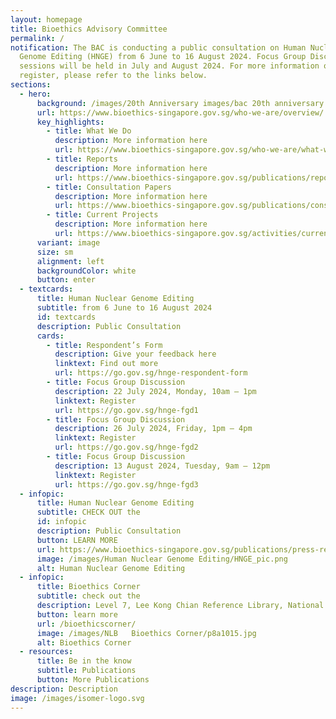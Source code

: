 ```yaml
---
layout: homepage
title: Bioethics Advisory Committee
permalink: /
notification: The BAC is conducting a public consultation on Human Nuclear
  Genome Editing (HNGE) from 6 June to 16 August 2024. Focus Group Discussion
  sessions will be held in July and August 2024. For more information on how to
  register, please refer to the links below.
sections:
  - hero:
      background: /images/20th Anniversary images/bac 20th anniversary banner blue1.png
      url: https://www.bioethics-singapore.gov.sg/who-we-are/overview/
      key_highlights:
        - title: What We Do
          description: More information here
          url: https://www.bioethics-singapore.gov.sg/who-we-are/what-we-do/
        - title: Reports
          description: More information here
          url: https://www.bioethics-singapore.gov.sg/publications/reports/
        - title: Consultation Papers
          description: More information here
          url: https://www.bioethics-singapore.gov.sg/publications/consultation-papers/
        - title: Current Projects
          description: More information here
          url: https://www.bioethics-singapore.gov.sg/activities/current-projects/
      variant: image
      size: sm
      alignment: left
      backgroundColor: white
      button: enter
  - textcards:
      title: Human Nuclear Genome Editing
      subtitle: from 6 June to 16 August 2024
      id: textcards
      description: Public Consultation
      cards:
        - title: Respondent’s Form
          description: Give your feedback here
          linktext: Find out more
          url: https://go.gov.sg/hnge-respondent-form
        - title: Focus Group Discussion
          description: 22 July 2024, Monday, 10am – 1pm
          linktext: Register
          url: https://go.gov.sg/hnge-fgd1
        - title: Focus Group Discussion
          description: 26 July 2024, Friday, 1pm – 4pm
          linktext: Register
          url: https://go.gov.sg/hnge-fgd2
        - title: Focus Group Discussion
          description: 13 August 2024, Tuesday, 9am – 12pm
          linktext: Register
          url: https://go.gov.sg/hnge-fgd3
  - infopic:
      title: Human Nuclear Genome Editing
      subtitle: CHECK OUT the
      id: infopic
      description: Public Consultation
      button: LEARN MORE
      url: https://www.bioethics-singapore.gov.sg/publications/press-releases/bac-hnge-press-release/
      image: /images/Human Nuclear Genome Editing/HNGE_pic.png
      alt: Human Nuclear Genome Editing
  - infopic:
      title: Bioethics Corner
      subtitle: check out the
      description: Level 7, Lee Kong Chian Reference Library, National Library Building
      button: learn more
      url: /bioethicscorner/
      image: /images/NLB   Bioethics Corner/p8a1015.jpg
      alt: Bioethics Corner
  - resources:
      title: Be in the know
      subtitle: Publications
      button: More Publications
description: Description
image: /images/isomer-logo.svg
---
```

